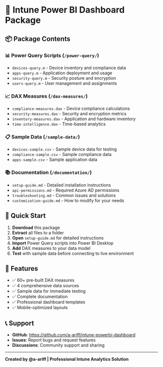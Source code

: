 # 🚀 Intune Power BI Dashboard Package

## 📦 Package Contents

### 📊 Power Query Scripts (`/power-query/`)
- `devices-query.m` - Device inventory and compliance data
- `apps-query.m` - Application deployment and usage
- `security-query.m` - Security posture and encryption
- `users-query.m` - User management and assignments

### 📈 DAX Measures (`/dax-measures/`)
- `compliance-measures.dax` - Device compliance calculations
- `security-measures.dax` - Security and encryption metrics
- `inventory-measures.dax` - Application and hardware inventory
- `time-intelligence.dax` - Time-based analytics

### 📋 Sample Data (`/sample-data/`)
- `devices-sample.csv` - Sample device data for testing
- `compliance-sample.csv` - Sample compliance data
- `apps-sample.csv` - Sample application data

### 📚 Documentation (`/documentation/`)
- `setup-guide.md` - Detailed installation instructions
- `api-permissions.md` - Required Azure AD permissions
- `troubleshooting.md` - Common issues and solutions
- `customization-guide.md` - How to modify for your needs

## 🔧 Quick Start

1. **Download** this package
2. **Extract** all files to a folder
3. **Open** `setup-guide.md` for detailed instructions
4. **Import** Power Query scripts into Power BI Desktop
5. **Add** DAX measures to your data model
6. **Test** with sample data before connecting to live environment

## 🎯 Features

- ✅ 60+ pre-built DAX measures
- ✅ 4 comprehensive data sources
- ✅ Sample data for immediate testing  
- ✅ Complete documentation
- ✅ Professional dashboard templates
- ✅ Mobile-optimized layouts

## 📞 Support

- **GitHub**: https://github.com/a-ariff/intune-powerbi-dashboard
- **Issues**: Report bugs and request features
- **Discussions**: Community support and sharing

---
**Created by @a-ariff | Professional Intune Analytics Solution**
